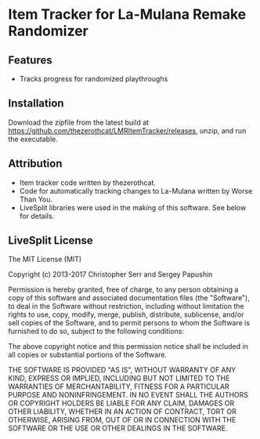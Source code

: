 # Item Tracker for La-Mulana Remake Randomizer

## Features

* Tracks progress for randomized playthroughs

## Installation
Download the zipfile from the latest build at <https://github.com/thezerothcat/LMRItemTracker/releases>, unzip, and run the executable.

## Attribution
* Item tracker code written by thezerothcat.
* Code for automatically tracking changes to La-Mulana written by Worse Than You.
* LiveSplit libraries were used in the making of this software. See below for details.

## LiveSplit License
The MIT License (MIT)

Copyright (c) 2013-2017 Christopher Serr and Sergey Papushin

Permission is hereby granted, free of charge, to any person obtaining a copy
of this software and associated documentation files (the "Software"), to deal
in the Software without restriction, including without limitation the rights
to use, copy, modify, merge, publish, distribute, sublicense, and/or sell
copies of the Software, and to permit persons to whom the Software is
furnished to do so, subject to the following conditions:

The above copyright notice and this permission notice shall be included in all
copies or substantial portions of the Software.

THE SOFTWARE IS PROVIDED "AS IS", WITHOUT WARRANTY OF ANY KIND, EXPRESS OR
IMPLIED, INCLUDING BUT NOT LIMITED TO THE WARRANTIES OF MERCHANTABILITY,
FITNESS FOR A PARTICULAR PURPOSE AND NONINFRINGEMENT. IN NO EVENT SHALL THE
AUTHORS OR COPYRIGHT HOLDERS BE LIABLE FOR ANY CLAIM, DAMAGES OR OTHER
LIABILITY, WHETHER IN AN ACTION OF CONTRACT, TORT OR OTHERWISE, ARISING FROM,
OUT OF OR IN CONNECTION WITH THE SOFTWARE OR THE USE OR OTHER DEALINGS IN THE
SOFTWARE.
